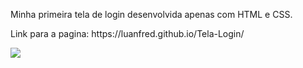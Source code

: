 <p>Minha primeira tela de login desenvolvida apenas com HTML e CSS.</p>
<p>Link para a pagina: https://luanfred.github.io/Tela-Login/</p>
<img src="images/Animação.gif">